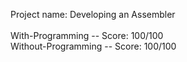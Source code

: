 Project name: Developing an Assembler<br><br>
With-Programming -- Score: 100/100 <br>
Without-Programming -- Score: 100/100
